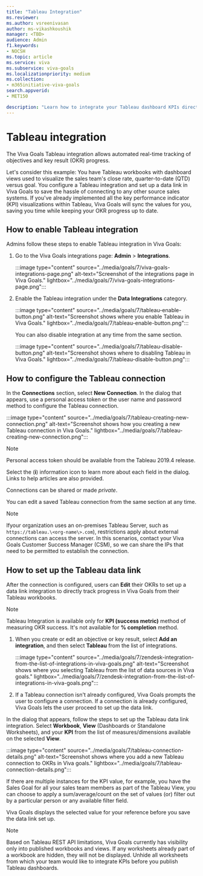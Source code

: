 ```yaml
---
title: "Tableau Integration"
ms.reviewer: 
ms.author: vsreenivasan
author: ms-vikashkoushik
manager: <TBD>
audience: Admin
f1.keywords:
- NOCSH
ms.topic: article
ms.service: viva
ms.subservice: viva-goals
ms.localizationpriority: medium
ms.collection:  
- m365initiative-viva-goals
search.appverid:
- MET150

description: "Learn how to integrate your Tableau dashboard KPIs directly with Viva Goals to automate OKR success measurement."
---
```


# Tableau integration

The Viva Goals Tableau integration allows automated real-time tracking of objectives and key result (OKR) progress. 
  
Let's consider this example: You have Tableau workbooks with dashboard views used to visualize the sales team's close rate, quarter-to-date (QTD) versus goal. You configure a Tableau integration and set up a data link in Viva Goals to save the hassle of connecting to any other source sales systems. If you've already implemented all the key performance indicator (KPI) visualizations within Tableau, Viva Goals will sync the values for you, saving you time while keeping your OKR progress up to date.

## How to enable Tableau integration

Admins follow these steps to enable Tableau integration in Viva Goals: 

1. Go to the Viva Goals integrations page: **Admin** > **Integrations**.
  
    :::image type="content" source="../media/goals/7/viva-goals-integrations-page.png" alt-text="Screenshot of the integrations page in Viva Goals." lightbox="../media/goals/7/viva-goals-integrations-page.png":::

2. Enable the Tableau integration under the **Data Integrations** category.
  
    :::image type="content" source="../media/goals/7/tableau-enable-button.png" alt-text="Screenshot shows where you enable Tableau in Viva Goals." lightbox="../media/goals/7/tableau-enable-button.png":::

   You can also disable integration at any time from the same section.
  
    :::image type="content" source="../media/goals/7/tableau-disable-button.png" alt-text="Screenshot shows where to disabling Tableau in Viva Goals." lightbox="../media/goals/7/tableau-disable-button.png":::

## How to configure the Tableau connection

In the **Connections** section, select **New Connection**. In the dialog that appears, use a personal access token or the user name and password method to configure the Tableau connection.
  
  :::image type="content" source="../media/goals/7/tableau-creating-new-connection.png" alt-text="Screenshot shows how you creating a new Tableau connection in Viva Goals." lightbox="../media/goals/7/tableau-creating-new-connection.png":::

> [!NOTE]
> Personal access token should be available from the Tableau 2019.4 release.

Select the (**i**) information icon to learn more about each field in the dialog. Links to help articles are also provided.

Connections can be shared or made *private*.  

You can edit a saved Tableau connection from the same section at any time.  
  
> [!NOTE]
> Ifyour organization uses an on-premises Tableau Server, such as  `https://tableau.\<org-name\>.com`), restrictions apply about external connections can access the server. In this scenarios, contact your Viva Goals Customer Success Manager (CSM), so we can share the IPs that need to be permitted to establish the connection.

## How to set up the Tableau data link

After the connection is configured, users can **Edit** their OKRs to set up a data link integration to directly track progress in Viva Goals from their Tableau workbooks.

> [!NOTE]
> Tableau Integration is available only for **KPI (success metric)** method of measuring OKR success. It's not available for **% completion** method.

1. When you create or edit an objective or key result, select **Add an integration**, and then select **Tableau** from the list of integrations.
  
    :::image type="content" source="../media/goals/7/zendesk-integration-from-the-list-of-integrations-in-viva-goals.png" alt-text="Screenshot shows where you selecting Tableau from the list of data sources in Viva goals." lightbox="../media/goals/7/zendesk-integration-from-the-list-of-integrations-in-viva-goals.png":::

2. If a Tableau connection isn't already configured, Viva Goals prompts the user to configure a connection. If a connection is already configured, Viva Goals lets the user proceed to set up the data link.

In the dialog that appears, follow the steps to set up the Tableau data link integration. Select **Workbook**, **View** (Dashboards or Standalone Worksheets), and your **KPI** from the list of measures/dimensions available on the selected **View**.  
  
:::image type="content" source="../media/goals/7/tableau-connection-details.png" alt-text="Screenshot shows where you add a new Tableau connection to OKRs in Viva goals." lightbox="../media/goals/7/tableau-connection-details.png":::

If there are multiple instances for the KPI value, for example, you have the Sales Goal for all your sales team members as part of the Tableau View, you can choose to apply a sum/average/count on the set of values (or) filter out by a particular person or any available filter field.  

Viva Goals displays the selected value for your reference before you save the data link set up.

> [!NOTE]
> Based on Tableau REST API limitations, Viva Goals currently has visibility only into published workbooks and views. If any worksheets already part of a workbook are hidden, they will not be displayed. Unhide all worksheets from which your team would like to integrate KPIs before you publish Tableau dashboards.
  
